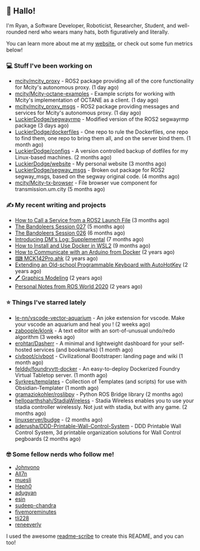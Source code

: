 ## 👋 Hallo!

I'm Ryan, a Software Developer, Roboticist, Researcher, Student, and well-rounded nerd who wears many hats, both figuratively and literally.

You can learn more about me at my [website](https://ryandlewis.dev), or check out some fun metrics below!

### 💻 Stuff I've been working on

- [mcity/mcity_proxy](https://github.com/mcity/mcity_proxy) - ROS2 package providing all of the core functionality for Mcity&#39;s autonomous proxy. (1 day ago)
- [mcity/Mcity-octane-examples](https://github.com/mcity/Mcity-octane-examples) - Example scripts for working with Mcity&#39;s implementation of OCTANE as a client. (1 day ago)
- [mcity/mcity_proxy_msgs](https://github.com/mcity/mcity_proxy_msgs) - ROS2 package providing messages and services for Mcity&#39;s autonomous proxy. (1 day ago)
- [LuckierDodge/segwayrmp](https://github.com/LuckierDodge/segwayrmp) - Modified version of the ROS2 segwayrmp package (3 days ago)
- [LuckierDodge/dockerfiles](https://github.com/LuckierDodge/dockerfiles) - One repo to rule the Dockerfiles, one repo to find them, one repo to bring them all, and on the server bind them. (1 month ago)
- [LuckierDodge/configs](https://github.com/LuckierDodge/configs) - A version controlled backup of dotfiles for my Linux-based machines. (2 months ago)
- [LuckierDodge/website](https://github.com/LuckierDodge/website) - My personal website (3 months ago)
- [LuckierDodge/segway_msgs](https://github.com/LuckierDodge/segway_msgs) - Broken out package for ROS2 segway_msgs, based on the segway original code. (4 months ago)
- [mcity/Mcity-tx-browser](https://github.com/mcity/Mcity-tx-browser) - File browser vue component for transmission.um.city (5 months ago)

### ✍ My recent writing and projects

- [How to Call a Service from a ROS2 Launch File](https://ryandlewis.dev/posts/callserviceinros2launch/) (3 months ago)
- [The Bandoleers Session 027](https://ryandlewis.dev/posts/ttrpg/thebandoleers027/) (5 months ago)
- [The Bandoleers Session 026](https://ryandlewis.dev/posts/ttrpg/thebandoleers026/) (6 months ago)
- [Introducing DM&#39;s Log: Supplemental](https://ryandlewis.dev/posts/ttrpg/introducingdmslog/) (7 months ago)
- [How to Install and Use Docker in WSL2](https://ryandlewis.dev/posts/howtowsldocker/) (9 months ago)
- [How to Communicate with an Arduino from Docker](https://ryandlewis.dev/posts/howtoarduinodocker/) (2 years ago)
- [⌨ MCK142Pro.ahk](https://ryandlewis.dev/projects/mck142pro/) (2 years ago)
- [Extending an Old-school Programmable Keyboard with AutoHotKey](https://ryandlewis.dev/posts/mck142pro/) (2 years ago)
- [🖊 Graphics Modeling](https://ryandlewis.dev/projects/graphics/) (2 years ago)
- [Personal Notes from ROS World 2020](https://ryandlewis.dev/posts/rosworld2020/) (2 years ago)

### ⭐ Things I've starred lately

- [le-nn/vscode-vector-aquarium](https://github.com/le-nn/vscode-vector-aquarium) - An joke extension for vscode. Make your vscode an aquarium and heal you ! (2 weeks ago)
- [zaboople/klonk](https://github.com/zaboople/klonk) - A text editor with an sort-of-unusual undo/redo algorithm (3 weeks ago)
- [erohtar/Dasherr](https://github.com/erohtar/Dasherr) - A minimal and lightweight dashboard for your self-hosted services (and bookmarks) (1 month ago)
- [civboot/civboot](https://github.com/civboot/civboot) - Civilizational Bootstraper: landing page and wiki (1 month ago)
- [felddy/foundryvtt-docker](https://github.com/felddy/foundryvtt-docker) - An easy-to-deploy Dockerized Foundry Virtual Tabletop server. (1 month ago)
- [Syrkres/templates](https://github.com/Syrkres/templates) - Collection of Templates (and scripts) for use with Obsidian-Templater (1 month ago)
- [gramaziokohler/roslibpy](https://github.com/gramaziokohler/roslibpy) - Python ROS Bridge library (2 months ago)
- [helloparthshah/StadiaWireless](https://github.com/helloparthshah/StadiaWireless) - Stadia Wireless enables you to use your stadia controller wirelessly. Not just with stadia, but with any game. (2 months ago)
- [linuxserver/budge](https://github.com/linuxserver/budge) -  (2 months ago)
- [aderusha/DDD-Printable-Wall-Control-System](https://github.com/aderusha/DDD-Printable-Wall-Control-System) - DDD Printable Wall Control System, 3d printable organization solutions for Wall Control pegboards (2 months ago)

### 🤓 Some fellow nerds who follow me!

- [Johnvono](https://github.com/Johnvono)
- [All7n](https://github.com/All7n)
- [muesli](https://github.com/muesli)
- [Heph0](https://github.com/Heph0)
- [adugyan](https://github.com/adugyan)
- [esin](https://github.com/esin)
- [sudeep-chandra](https://github.com/sudeep-chandra)
- [fivemoreminutes](https://github.com/fivemoreminutes)
- [tli228](https://github.com/tli228)
- [reneeverly](https://github.com/reneeverly)

I used the awesome [readme-scribe](https://github.com/muesli/readme-scribe) to create this README, and you can too!

